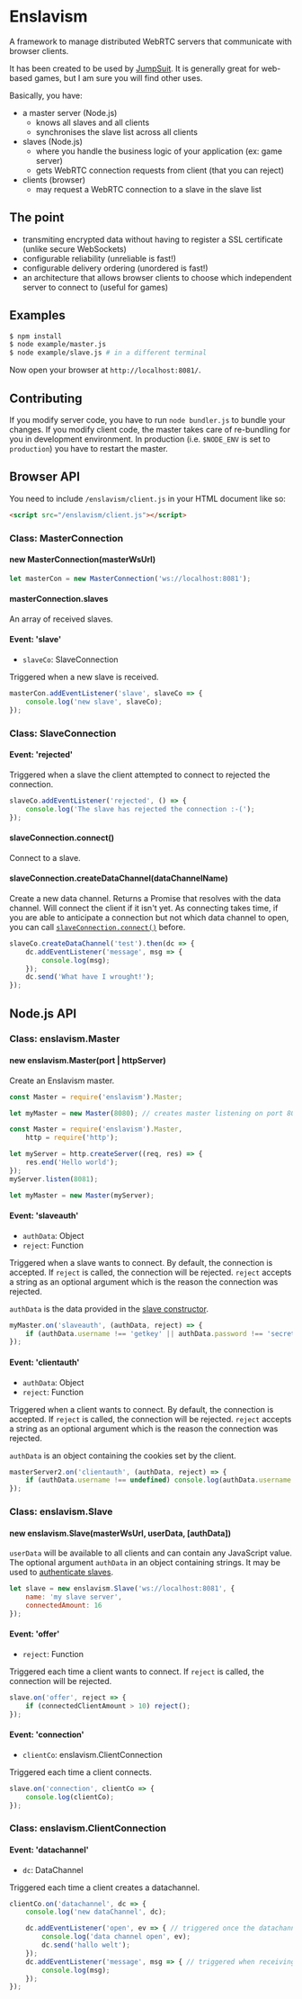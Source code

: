 # Enslavism

A framework to manage distributed WebRTC servers that communicate with browser clients.

It has been created to be used by [JumpSuit](https://github.com/KordonBleu/jumpsuit). It is generally great for web-based games, but I am sure you will find other uses.

Basically, you have:

* a master server (Node.js)
    * knows all slaves and all clients
    * synchronises the slave list across all clients
* slaves (Node.js)
    * where you handle the business logic of your application (ex: game server)
    * gets WebRTC connection requests from client (that you can reject)
* clients (browser)
    * may request a WebRTC connection to a slave in the slave list


## The point

* transmiting encrypted data without having to register a SSL certificate (unlike secure WebSockets)
* configurable reliability (unreliable is fast!)
* configurable delivery ordering (unordered is fast!)
* an architecture that allows browser clients to choose which independent server to connect to (useful for games)


## Examples

```sh
$ npm install
$ node example/master.js
$ node example/slave.js # in a different terminal
```

Now open your browser at `http://localhost:8081/`.


## Contributing

If you modify server code, you have to run `node bundler.js` to bundle your changes.
If you modify client code, the master takes care of re-bundling for you in development environment. In production (i.e. `$NODE_ENV` is set to `production`) you have to restart the master.


## Browser API

You need to include `/enslavism/client.js` in your HTML document like so:

```html
<script src="/enslavism/client.js"></script>
```

### Class: MasterConnection

#### new MasterConnection(masterWsUrl)

```javascript
let masterCon = new MasterConnection('ws://localhost:8081');
```

#### masterConnection.slaves

An array of received slaves.

#### Event: 'slave'

* `slaveCo`: SlaveConnection

Triggered when a new slave is received.

```javascript
masterCon.addEventListener('slave', slaveCo => {
	console.log('new slave', slaveCo);
});
```

### Class: SlaveConnection

#### Event: 'rejected'

Triggered when a slave the client attempted to connect to rejected the connection.

```javascript
slaveCo.addEventListener('rejected', () => {
	console.log('The slave has rejected the connection :-(');
});
```

#### slaveConnection.connect()

Connect to a slave.

#### slaveConnection.createDataChannel(dataChannelName)

Create a new data channel. Returns a Promise that resolves with the data channel.
Will connect the client if it isn't yet. As connecting takes time, if you are able to anticipate a connection but not which data channel to open, you can call [`slaveConnection.connect()`](#slaveconnectionconnect) before.

```javascript
slaveCo.createDataChannel('test').then(dc => {
	dc.addEventListener('message', msg => {
		console.log(msg);
	});
	dc.send('What have I wrought!');
});
```

## Node.js API

### Class: enslavism.Master

#### new enslavism.Master(port | httpServer)

Create an Enslavism master.

```javascript
const Master = require('enslavism').Master;

let myMaster = new Master(8080); // creates master listening on port 8080
```

```javascript
const Master = require('enslavism').Master,
	http = require('http');

let myServer = http.createServer((req, res) => {
	res.end('Hello world');
});
myServer.listen(8081);

let myMaster = new Master(myServer);
```

#### Event: 'slaveauth'

* `authData`: Object
* `reject`: Function

Triggered when a slave wants to connect.
By default, the connection is accepted. If `reject` is called, the connection will be rejected. `reject` accepts a string as an optional argument which is the reason the connection was rejected.

`authData` is the data provided in the [slave constructor](#new-enslavismslavemasterwsurl-userdata-authdata).

```javascript
myMaster.on('slaveauth', (authData, reject) => {
	if (authData.username !== 'getkey' || authData.password !== 'secret') reject('Invalid credentials!');
});
```

#### Event: 'clientauth'

* `authData`: Object
* `reject`: Function

Triggered when a client wants to connect.
By default, the connection is accepted. If `reject` is called, the connection will be rejected. `reject` accepts a string as an optional argument which is the reason the connection was rejected.

`authData` is an object containing the cookies set by the client.

```javascript
masterServer2.on('clientauth', (authData, reject) => {
	if (authData.username !== undefined) console.log(authData.username + " wants to connect!");
});
```


### Class: enslavism.Slave

#### new enslavism.Slave(masterWsUrl, userData, [authData])

`userData` will be available to all clients and can contain any JavaScript value.
The optional argument `authData` in an object containing strings. It may be used to [authenticate slaves](#event-slaveauth).

```javascript
let slave = new enslavism.Slave('ws://localhost:8081', {
	name: 'my slave server',
	connectedAmount: 16
});
```

#### Event: 'offer'

* `reject`: Function

Triggered each time a client wants to connect.
If `reject` is called, the connection will be rejected.

```javascript
slave.on('offer', reject => {
	if (connectedClientAmount > 10) reject();
});
```

#### Event: 'connection'

* `clientCo`: enslavism.ClientConnection

Triggered each time a client connects.

```javascript
slave.on('connection', clientCo => { 
	console.log(clientCo);
});
```

### Class: enslavism.ClientConnection

#### Event: 'datachannel'

* `dc`: DataChannel

Triggered each time a client creates a datachannel.

```javascript
clientCo.on('datachannel', dc => {
	console.log('new dataChannel', dc);

	dc.addEventListener('open', ev => { // triggered once the datachannel is open
		console.log('data channel open', ev);
		dc.send('hallo welt');
	});
	dc.addEventListener('message', msg => { // triggered when receiving a message from a client
		console.log(msg);
	});
});
```
